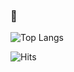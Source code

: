 ### 👋

![Top Langs](https://github-readme-stats.vercel.app/api/top-langs/?username=Olkanaut&langs_count=6&layout=compact&theme=tokyonight&hide=shell,Makefile,roff,php,HTML,CSS,Dockerfile&count_private=true&include_all_commits=true&count_forked=true&hide_border=true&exclude_repo=minilibx-linux,21_ft_printf,gnl)

![Hits](https://hitcounter.pythonanywhere.com/count/tag.svg?url=https://github.com/Olkanaut)
